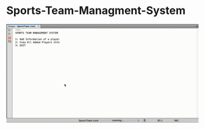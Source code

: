 # Sports-Team-Managment-System
![Alt Text](https://github.com/jpepe01/Sports-Team-Managment-System/blob/main/SportsManagment.gif)
